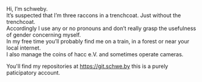 Hi, I’m schweby.  
It’s suspected that I’m three raccons in a trenchcoat. Just without the trenchcoat.  
Accordingly I use any or no pronouns and don’t really grasp the usefulness of gender concerning myself.  
In my free time you’ll probably find me on a train, in a forest or near your local internet.  
I also manage the coins of hacc e.V. and sometimes operate cameras.  

You'll find my repositories at https://git.schwe.by this is a purely paticipatory account.  

<!---
schweby/schweby is a ✨ special ✨ repository because its `README.md` (this file) appears on your GitHub profile.
You can click the Preview link to take a look at your changes.
--->
